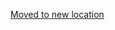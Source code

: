 [Moved to new location](https://github.com/DataTalksClub/machine-learning-zoomcamp/blob/master/05-deployment/code/plan.md)